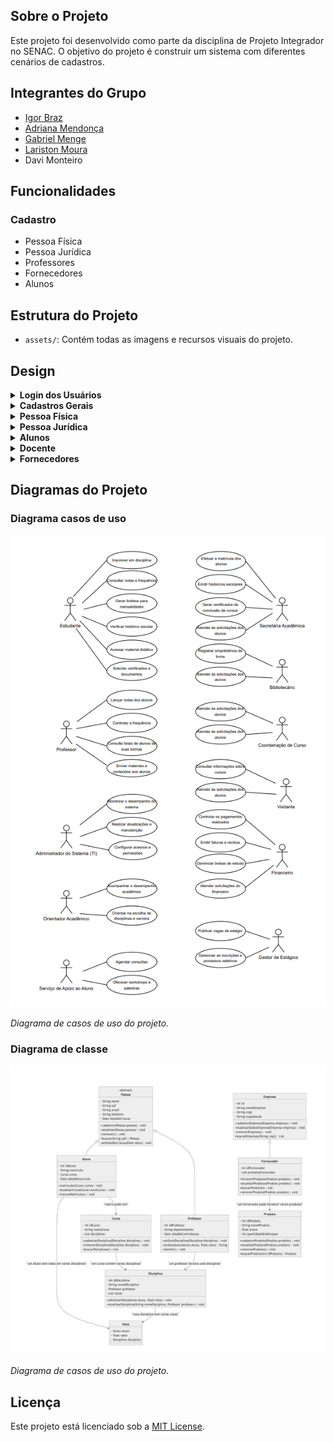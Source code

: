 ## Sobre o Projeto

Este projeto foi desenvolvido como parte da disciplina de Projeto Integrador no SENAC. O objetivo do projeto é construir um sistema com diferentes cenários de cadastros.

## Integrantes do Grupo

- [Igor Braz](https://github.com/Igorcbraz)
- [Adriana Mendonça](https://github.com/AdrianaMendonca)
- [Gabriel Menge](https://github.com/gmenge)
- [Lariston Moura](https://github.com/lmoura2005)
- Davi Monteiro

## Funcionalidades

### Cadastro

- Pessoa Física
- Pessoa Jurídica
- Professores
- Fornecedores
- Alunos

## Estrutura do Projeto

- `assets/`: Contém todas as imagens e recursos visuais do projeto.

## Design

<details>
  <summary><strong>Login dos Usuários</strong></summary>
  
![Tela Login](assets/Login.png)

_Com e-mail e senha, irá ter acesso ao sistema._

</details>

<details>
  <summary><strong>Cadastros Gerais</strong></summary>
  
![Tela Cadastros Gerais](assets/Cadastros-Gerais.png)

_Tela inicial para os cadastros de diferentes tipos._

</details>

<details>
  <summary><strong>Pessoa Física</strong></summary>
  
![Tela Principal Pessoa Física](assets/Pessoa-fisica/cadastro.png)

_Tela principal do cadastro de pessoa física._

![Erro de Campos Incompletos](assets/Pessoa-fisica/erro-incompleto.png)

_Mensagem de erro exibida quando campos obrigatórios não são preenchidos._

![Erro de CPF Inválido](assets/Pessoa-fisica/erro-cpf.png)

_Mensagem de erro exibida quando o CPF informado é inválido._

![Erro de CPF Duplicado](assets/Pessoa-fisica/erro-duplicado.png)

_Mensagem de erro exibida quando o CPF informado já está cadastrado._

![Cadastro com Sucesso](assets/Pessoa-fisica/cadastro-sucesso.png)

_Mensagem de sucesso exibida quando o cadastro é realizado com sucesso._

</details>

<details>
  <summary><strong>Pessoa Jurídica</strong></summary>
  
![Tela Principal Pessoa Jurídica](assets/Pessoa-juridica/cadastro.png)

_Tela principal do cadastro de pessoa jurídica._

![Erro de Campos Incompletos](assets/Pessoa-juridica/erro-incompleto.png)

_Mensagem de erro exibida quando campos obrigatórios não são preenchidos._

![Erro de CNPJ Inválido](assets/Pessoa-juridica/erro-cnpj.png)

_Mensagem de erro exibida quando o CNPJ informado é inválido._

![Erro de CNPJ Duplicado](assets/Pessoa-juridica/erro-duplicado.png)

_Mensagem de erro exibida quando o CNPJ informado já está cadastrado._

![Cadastro com Sucesso](assets/Pessoa-juridica/cadastro-sucesso.png)

_Mensagem de sucesso exibida quando o cadastro é realizado com sucesso._

</details>

<details>
  <summary><strong>Alunos</strong></summary>
  
![Tela Principal Alunos](assets/Aluno/cadastro.png)

_Tela principal do cadastro de alunos._

![Erro de Campos Incompletos](assets/Aluno/erro-incompleto.png)

_Mensagem de erro exibida quando campos obrigatórios não são preenchidos._

![Erro de CPF Inválido](assets/Aluno/erro-cpf.png)

_Mensagem de erro exibida quando o CPF informado é inválido._

![Erro de CPF Duplicado](assets/Aluno/erro-duplicado.png)

_Mensagem de erro exibida quando o CPF informado já está cadastrado._

![Cadastro com Sucesso](assets/Aluno/cadastro-sucesso.png)

_Mensagem de sucesso exibida quando o cadastro é realizado com sucesso._

</details>

<details>
  <summary><strong>Docente</strong></summary>
  
![Tela Principal Docente](assets/Docente/cadastro.png)

_Tela principal do cadastro de docentes._

![Erro de Campos Incompletos](assets/Docente/erro-incompleto.png)

_Mensagem de erro exibida quando campos obrigatórios não são preenchidos._

![Erro de CPF Inválido](assets/Docente/erro-cpf.png)

_Mensagem de erro exibida quando o CPF informado é inválido._

![Erro de CPF Duplicado](assets/Docente/erro-duplicado.png)

_Mensagem de erro exibida quando o CPF informado já está cadastrado._

![Cadastro com Sucesso](assets/Docente/cadastro-sucesso.png)

_Mensagem de sucesso exibida quando o cadastro é realizado com sucesso._

</details>

<details>
  <summary><strong>Fornecedores</strong></summary>
  
![Tela Principal Fornecedores](assets/Fornecedor/cadastro.png)

_Tela principal do cadastro de fornecedores._

![Erro de Campos Incompletos](assets/Fornecedor/erro-incompleto.png)

_Mensagem de erro exibida quando campos obrigatórios não são preenchidos._

![Erro de CNPJ Inválido](assets/Fornecedor/erro-cnpj.png)

_Mensagem de erro exibida quando o CNPJ informado é inválido._

![Erro de CNPJ Duplicado](assets/Fornecedor/erro-duplicado.png)

_Mensagem de erro exibida quando o CNPJ informado já está cadastrado._

![Cadastro com Sucesso](assets/Fornecedor/cadastro-sucesso.png)

_Mensagem de sucesso exibida quando o cadastro é realizado com sucesso._

</details>

## Diagramas do Projeto

### Diagrama casos de uso

![Diagrama de casos de uso](assets/Diagrama/casos-de-uso.png)

_Diagrama de casos de uso do projeto._

### Diagrama de classe

![Diagrama de casos de uso](assets/Diagrama/diagrama-de-classe.png)

_Diagrama de casos de uso do projeto._

## Licença

Este projeto está licenciado sob a [MIT License](LICENSE).
